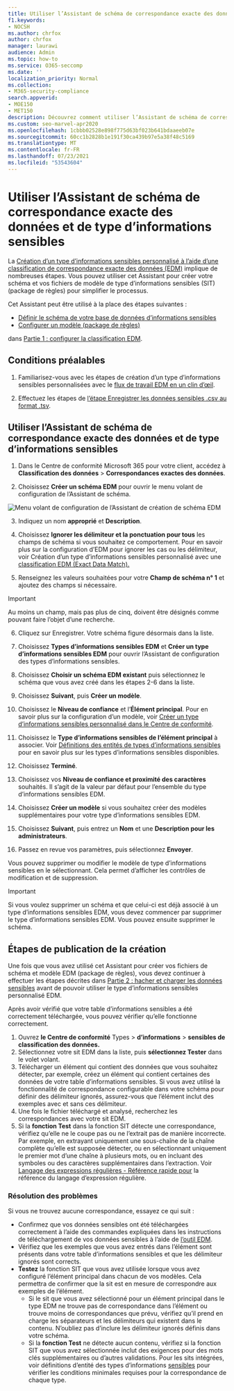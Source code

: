 ```yaml
---
title: Utiliser l’Assistant de schéma de correspondance exacte des données et de type d’informations sensibles
f1.keywords:
- NOCSH
ms.author: chrfox
author: chrfox
manager: laurawi
audience: Admin
ms.topic: how-to
ms.service: O365-seccomp
ms.date: ''
localization_priority: Normal
ms.collection:
- M365-security-compliance
search.appverid:
- MOE150
- MET150
description: Découvrez comment utiliser l’Assistant de schéma de correspondance exacte des données et de type d’informations sensibles.
ms.custom: seo-marvel-apr2020
ms.openlocfilehash: 1cbbb02528e898f775d63bf023b641bdaaeeb07e
ms.sourcegitcommit: 60cc1b2828b1e191f30ca439b97e5a38f48c5169
ms.translationtype: MT
ms.contentlocale: fr-FR
ms.lasthandoff: 07/23/2021
ms.locfileid: "53543604"
---
```

# <a name="use-the-exact-data-match-schema-and-sensitive-information-type-wizard"></a>Utiliser l’Assistant de schéma de correspondance exacte des données et de type d’informations sensibles

La [Création d’un type d’informations sensibles personnalisé à l’aide d’une classification de correspondance exacte des données (EDM)](create-custom-sensitive-information-types-with-exact-data-match-based-classification.md) implique de nombreuses étapes.  Vous pouvez utiliser cet Assistant pour créer votre schéma et vos fichiers de modèle de type d’informations sensibles (SIT) (package de règles) pour simplifier le processus.

Cet Assistant peut être utilisé à la place des étapes suivantes :

- [Définir le schéma de votre base de données d’informations sensibles](create-custom-sensitive-information-types-with-exact-data-match-based-classification.md#define-the-schema-for-your-database-of-sensitive-information)
- [Configurer un modèle (package de règles)](create-custom-sensitive-information-types-with-exact-data-match-based-classification.md#set-up-a-rule-package)

dans [Partie 1 : configurer la classification EDM](create-custom-sensitive-information-types-with-exact-data-match-based-classification.md#part-1-set-up-edm-based-classification).

## <a name="pre-requisites"></a>Conditions préalables

1. Familiarisez-vous avec les étapes de création d’un type d’informations sensibles personnalisées avec le [flux de travail EDM en un clin d’œil](create-custom-sensitive-information-types-with-exact-data-match-based-classification.md#the-work-flow-at-a-glance).

2. Effectuez les étapes de [l’étape Enregistrer les données sensibles .csv au format .tsv](create-custom-sensitive-information-types-with-exact-data-match-based-classification.md#save-sensitive-data-in-csv-or-tsv-format).

## <a name="use-the-exact-data-match-schema-and-sensitive-information-type-pattern-wizard"></a>Utiliser l’Assistant de schéma de correspondance exacte des données et de type d’informations sensibles

1. Dans le Centre de conformité Microsoft 365 pour votre client, accédez à **Classification des données** > **Correspondances exactes des données**.

2. Choisissez **Créer un schéma EDM** pour ouvrir le menu volant de configuration de l’Assistant de schéma.

![Menu volant de configuration de l’Assistant de création de schéma EDM](../media/edm-schema-wizard-1.png)

3. Indiquez un nom **approprié** et **Description**.

4. Choisissez **Ignorer les délimiteur et la ponctuation pour tous** les champs de schéma si vous souhaitez ce comportement. Pour en savoir plus sur la configuration d’EDM pour ignorer les cas ou les délimiteur, voir Création d’un type d’informations sensibles personnalisé avec une [classification EDM (Exact Data Match).](create-custom-sensitive-information-types-with-exact-data-match-based-classification.md)

5. Renseignez les valeurs souhaitées pour votre **Champ de schéma n° 1** et ajoutez des champs si nécessaire. 

> [!IMPORTANT]
> Au moins un champ, mais pas plus de cinq, doivent être désignés comme pouvant faire l’objet d’une recherche.

6. Cliquez sur Enregistrer. Votre schéma figure désormais dans la liste.

7. Choisissez **Types d’informations sensibles EDM** et **Créer un type d’informations sensibles EDM** pour ouvrir l’Assistant de configuration des types d’informations sensibles.

8. Choisissez **Choisir un schéma EDM existant** puis sélectionnez le schéma que vous avez créé dans les étapes 2-6 dans la liste.

9. Choisissez **Suivant**, puis **Créer un modèle**.

10. Choisissez le **Niveau de confiance** et l’**Élément principal**.  Pour en savoir plus sur la configuration d’un modèle, voir [Créer un type d’informations sensibles personnalisé dans le Centre de conformité](create-a-custom-sensitive-information-type.md).

11.  Choisissez le **Type d’informations sensibles de l’élément principal** à associer. Voir [Définitions des entités de types d’informations sensibles](sensitive-information-type-entity-definitions.md) pour en savoir plus sur les types d’informations sensibles disponibles.

12. Choisissez **Terminé**.

13. Choisissez vos **Niveau de confiance et proximité des caractères** souhaités.  Il s’agit de la valeur par défaut pour l’ensemble du type d’informations sensibles EDM.

13. Choisissez **Créer un modèle** si vous souhaitez créer des modèles supplémentaires pour votre type d’informations sensibles EDM.

14. Choisissez **Suivant**, puis entrez un **Nom** et une **Description pour les administrateurs**.

15. Passez en revue vos paramètres, puis sélectionnez **Envoyer**.

Vous pouvez supprimer ou modifier le modèle de type d’informations sensibles en le sélectionnant. Cela permet d’afficher les contrôles de modification et de suppression.

> [!IMPORTANT]
> Si vous voulez supprimer un schéma et que celui-ci est déjà associé à un type d’informations sensibles EDM, vous devez commencer par supprimer le type d’informations sensibles EDM. Vous pouvez ensuite supprimer le schéma.

## <a name="post-creation-steps"></a>Étapes de publication de la création

Une fois que vous avez utilisé cet Assistant pour créer vos fichiers de schéma et modèle EDM (package de règles), vous devez continuer à effectuer les étapes décrites dans [Partie 2 : hacher et charger les données sensibles](create-custom-sensitive-information-types-with-exact-data-match-based-classification.md#part-2-hash-and-upload-the-sensitive-data) avant de pouvoir utiliser le type d’informations sensibles personnalisé EDM.

Après avoir vérifié que votre table d’informations sensibles a été correctement téléchargée, vous pouvez vérifier qu’elle fonctionne correctement.

1. Ouvrez **le Centre de conformité** Types  >  **d’informations**  >  **sensibles de classification des données.**
2. Sélectionnez votre sit EDM dans la liste, puis **sélectionnez Tester** dans le volet volant. 
3. Télécharger un élément qui contient des données que vous souhaitez détecter, par exemple, créez un élément qui contient certaines des données de votre table d’informations sensibles. Si vous avez utilisé la fonctionnalité de correspondance configurable dans votre schéma pour définir des délimiteur ignorés, assurez-vous que l’élément inclut des exemples avec et sans ces délimiteur.
4. Une fois le fichier téléchargé et analysé, recherchez les correspondances avec votre sit EDM.
5. Si la **fonction Test** dans la fonction SIT détecte une correspondance, vérifiez qu’elle ne le coupe pas ou ne l’extrait pas de manière incorrecte. Par exemple, en extrayant uniquement une sous-chaîne de la chaîne complète qu’elle est supposée détecter, ou en sélectionnant uniquement le premier mot d’une chaîne à plusieurs mots, ou en incluant des symboles ou des caractères supplémentaires dans l’extraction. Voir [Langage des expressions régulières - Référence rapide pour](/dotnet/standard/base-types/regular-expression-language-quick-reference) la référence du langage d’expression régulière. 

### <a name="troubleshooting"></a>Résolution des problèmes

Si vous ne trouvez aucune correspondance, essayez ce qui suit :
- Confirmez que vos données sensibles ont été téléchargées correctement à l’aide des commandes expliquées dans les instructions de téléchargement de vos données sensibles à l’aide de [l’outil EDM](create-custom-sensitive-information-types-with-exact-data-match-based-classification.md).
- Vérifiez que les exemples que vous avez entrés dans l’élément sont présents dans votre table d’informations sensibles et que les délimiteur ignorés sont corrects.
- **Testez** la fonction SIT que vous avez utilisée lorsque vous avez configuré l’élément principal dans chacun de vos modèles. Cela permettra de confirmer que la sit est en mesure de correspondre aux exemples de l’élément. 
  -  Si le sit que vous avez sélectionné pour un élément principal dans le type EDM ne trouve pas de correspondance dans l’élément ou trouve moins de correspondances que prévu, vérifiez qu’il prend en charge les séparateurs et les délimiteurs qui existent dans le contenu. N’oubliez pas d’inclure les délimiteur ignorés définis dans votre schéma. 
  -  Si la **fonction Test** ne détecte aucun contenu, vérifiez si la fonction SIT que vous avez sélectionnée inclut des exigences pour des mots clés supplémentaires ou d’autres validations. Pour les sits intégrées, voir définitions d’entité des types d’informations [sensibles](sensitive-information-type-entity-definitions.md) pour vérifier les conditions minimales requises pour la correspondance de chaque type.
